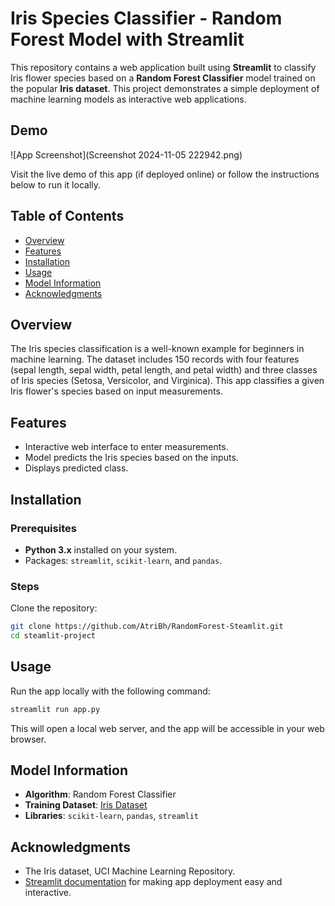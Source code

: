 
# Iris Species Classifier - Random Forest Model with Streamlit

This repository contains a web application built using **Streamlit** to classify Iris flower species based on a **Random Forest Classifier** model trained on the popular **Iris dataset**. This project demonstrates a simple deployment of machine learning models as interactive web applications.

## Demo

![App Screenshot](Screenshot 2024-11-05 222942.png)

Visit the live demo of this app (if deployed online) or follow the instructions below to run it locally.

## Table of Contents

- [Overview](#overview)
- [Features](#features)
- [Installation](#installation)
- [Usage](#usage)
- [Model Information](#model-information)
- [Acknowledgments](#acknowledgments)

## Overview

The Iris species classification is a well-known example for beginners in machine learning. The dataset includes 150 records with four features (sepal length, sepal width, petal length, and petal width) and three classes of Iris species (Setosa, Versicolor, and Virginica). This app classifies a given Iris flower's species based on input measurements.

## Features

- Interactive web interface to enter measurements.
- Model predicts the Iris species based on the inputs.
- Displays predicted class.

## Installation

### Prerequisites

- **Python 3.x** installed on your system.
- Packages: `streamlit`, `scikit-learn`, and `pandas`.

### Steps
Clone the repository:
   ```bash
   git clone https://github.com/AtriBh/RandomForest-Steamlit.git
   cd steamlit-project
   ```


## Usage

Run the app locally with the following command:

```bash
streamlit run app.py
```

This will open a local web server, and the app will be accessible in your web browser.

## Model Information

- **Algorithm**: Random Forest Classifier
- **Training Dataset**: [Iris Dataset](https://archive.ics.uci.edu/ml/datasets/iris)
- **Libraries**: `scikit-learn`, `pandas`, `streamlit`

## Acknowledgments

- The Iris dataset, UCI Machine Learning Repository.
- [Streamlit documentation](https://docs.streamlit.io/) for making app deployment easy and interactive.

